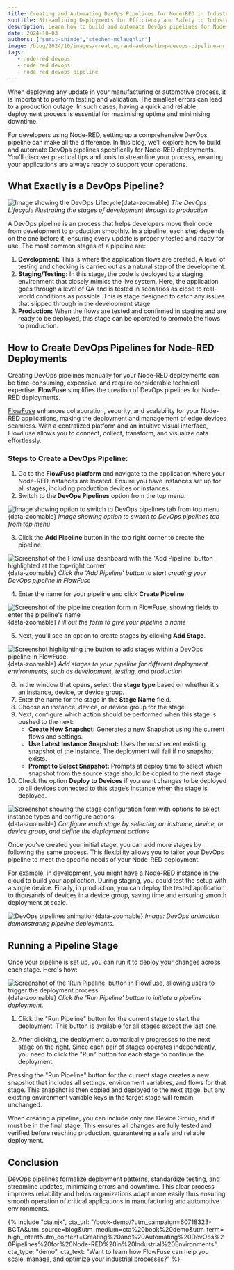```yaml
---
title: Creating and Automating DevOps Pipelines for Node-RED in Industrial Environments
subtitle: Streamlining Deployments for Efficiency and Safety in Industrial Environments
description: Learn how to build and automate DevOps pipelines for Node-RED deployments in manufacturing and automotive industries. Discover practical tips and tools to streamline your deployment process, ensuring efficiency and safety in critical operations.
date: 2024-10-03
authors: ["sumit-shinde","stephen-mclaughlin"]
image: /blog/2024/10/images/creating-and-automating-devops-pipeline-nr.png
tags:
   - node-red devops
   - node red devops
   - node red devops pipeline
---
```


When deploying any update in your manufacturing or automotive process, it is important to perform testing and validation. The smallest errors can lead to a production outage. In such cases, having a quick and reliable deployment process is essential for maximising uptime and minimising downtime.
<!--more-->
For developers using Node-RED, setting up a comprehensive DevOps pipeline can make all the difference. In this blog, we’ll explore how to build and automate DevOps pipelines specifically for Node-RED deployments. You’ll discover practical tips and tools to streamline your process, ensuring your applications are always ready to support your operations.

## What Exactly is a DevOps Pipeline?

![Image showing the DevOps Lifecycle](./images/What-is-DevOps.png){data-zoomable}
_The DevOps Lifecycle illustrating the stages of development through to production_

A DevOps pipeline is an process that helps developers move their code from development to production smoothly. In a pipeline, each step depends on the one before it, ensuring every update is properly tested and ready for use. The most common stages of a pipeline are:

1. **Development:** This is where the application flows are created. A level of testing and checking is carried out as a natural step of the development.
2. **Staging/Testing:** In this stage, the code is deployed to a staging environment that closely mimics the live system. Here, the application goes through a level of QA and is tested in scenarios as close to real-world conditions as possible. This is stage designed to catch any issues that slipped through in the development stage.
3. **Production:** When the flows are tested and confirmed in staging and are ready to be deployed, this stage can be operated to promote the flows to production.

## How to Create DevOps Pipelines for Node-RED Deployments

Creating DevOps pipelines manually for your Node-RED deployments can be time-consuming, expensive, and require considerable technical expertise. **FlowFuse** simplifies the creation of DevOps pipelines for Node-RED deployments.

[FlowFuse](/) enhances collaboration, security, and scalability for your Node-RED applications, making the deployment and management of edge devices seamless. With a centralized platform and an intuitive visual interface, FlowFuse allows you to connect, collect, transform, and visualize data effortlessly.

### Steps to Create a DevOps Pipeline:

1. Go to the **FlowFuse platform** and navigate to the application where your Node-RED instances are located. Ensure you have instances set up for all stages, including production devices or instances.
2. Switch to the **DevOps Pipelines** option from the top menu.

![Image showing option to switch to DevOps pipelines tab from top menu](./images/devops-pipeline-option-in-apps.png){data-zoomable}
_Image showing option to switch to DevOps pipelines tab from top menu_

3. Click the **Add Pipeline** button in the top right corner to create the pipeline.

![Screenshot of the FlowFuse dashboard with the 'Add Pipeline' button highlighted at the top-right corner](./images/add-pipeline-button.png){data-zoomable}
_Click the 'Add Pipeline' button to start creating your DevOps pipeline in FlowFuse_

4. Enter the name for your pipeline and click **Create Pipeline**.

![Screenshot of the pipeline creation form in FlowFuse, showing fields to enter the pipeline's name](./images/form-to-create-pipeline.png){data-zoomable}
_Fill out the form to give your pipeline a name_

5. Next, you'll see an option to create stages by clicking **Add Stage**.

![Screenshot highlighting the button to add stages within a DevOps pipeline in FlowFuse.](./images/button-to-add-stages.png){data-zoomable}
_Add stages to your pipeline for different deployment environments, such as development, testing, and production_

6. In the window that opens, select the **stage type** based on whether it's an instance, device, or device group.
7. Enter the name for the stage in the **Stage Name** field.
8. Choose an instance, device, or device group for the stage.
9. Next, configure which action should be performed when this stage is pushed to the next:
   - **Create New Snapshot:** Generates a new [Snapshot](/docs/user/high-availability/) using the current flows and settings.
   - **Use Latest Instance Snapshot:** Uses the most recent existing snapshot of the instance. The deployment will fail if no snapshot exists.
   - **Prompt to Select Snapshot:** Prompts at deploy time to select which snapshot from the source stage should be copied to the next stage.
10. Check the option **Deploy to Devices** if you want changes to be deployed to all devices connected to this stage’s instance when the stage is deployed.

![Screenshot showing the stage configuration form with options to select instance types and configure actions.](./images/form-to-create-configure-stages.png){data-zoomable}
_Configure each stage by selecting an instance, device, or device group, and define the deployment actions_

Once you’ve created your initial stage, you can add more stages by following the same process. This flexibility allows you to tailor your DevOps pipeline to meet the specific needs of your Node-RED deployment.

For example, in development, you might have a Node-RED instance in the cloud to build your application. During staging, you could test the setup with a single device. Finally, in production, you can deploy the tested application to thousands of devices in a device group, saving time and ensuring smooth deployment at scale.

![DevOps pipelines animation](./images/devops-pipeline.gif){data-zoomable}
*Image: DevOps animation demonstrating pipeline deployments.*

## Running a Pipeline Stage

Once your pipeline is set up, you can run it to deploy your changes across each stage. Here's how:

![Screenshot of the 'Run Pipeline' button in FlowFuse, allowing users to trigger the deployment process.](./images/button-to-run-pipeline.png){data-zoomable}
*Click the 'Run Pipeline' button to initiate a pipeline deployment.*

1. Click the "Run Pipeline" button for the current stage to start the deployment. This button is available for all stages except the last one.

2. After clicking, the deployment automatically progresses to the next stage on the right. Since each pair of stages operates independently, you need to click the "Run" button for each stage to continue the deployment.

Pressing the "Run Pipeline" button for the current stage creates a new snapshot that includes all settings, environment variables, and flows for that stage. This snapshot is then copied and deployed to the next stage, but any existing environment variable keys in the target stage will remain unchanged.

When creating a pipeline, you can include only one Device Group, and it must be in the final stage. This ensures all changes are fully tested and verified before reaching production, guaranteeing a safe and reliable deployment.

## Conclusion

DevOps pipelines formalize deployment patterns, standardize testing, and streamline updates, minimizing errors and downtime. This clear process improves reliability and helps organizations adapt more easily thus ensuring smooth operation of critical applications in manufacturing and automotive environments.

{% include "cta.njk", cta_url: "/book-demo/?utm_campaign=60718323-BCTA&utm_source=blog&utm_medium=cta%20book%20demo&utm_term=high_intent&utm_content=Creating%20and%20Automating%20DevOps%20Pipelines%20for%20Node-RED%20in%20Industrial%20Environments", cta_type: "demo", cta_text: "Want to learn how FlowFuse can help you scale, manage, and optimize your industrial processes?" %}